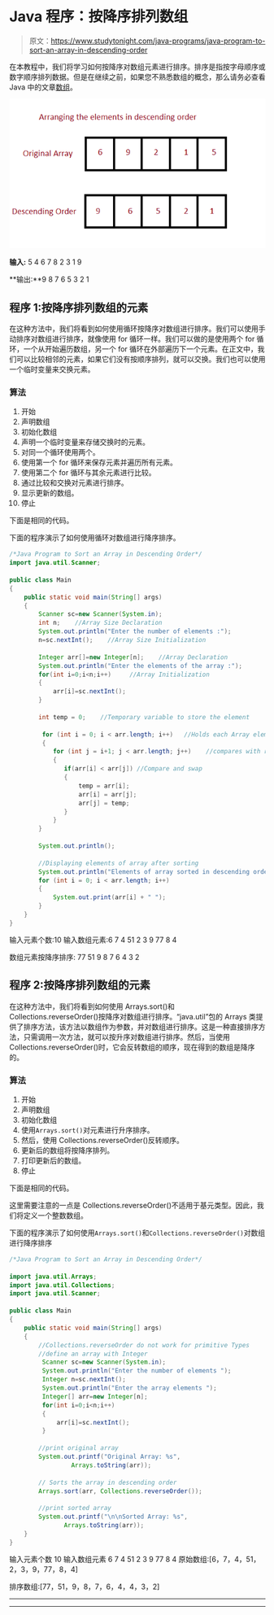 # Java 程序：按降序排列数组

> 原文：<https://www.studytonight.com/java-programs/java-program-to-sort-an-array-in-descending-order>

在本教程中，我们将学习如何按降序对数组元素进行排序。排序是指按字母顺序或数字顺序排列数据。但是在继续之前，如果您不熟悉数组的概念，那么请务必查看 Java 中的文章[数组](https://www.studytonight.com/java/array.php)。

![](img/d2fa20e318454f2436159034947472c2.png)

**输入:** 5 4 6 7 8 2 3 1 9

**输出:**9 8 7 6 5 3 2 1

## 程序 1:按降序排列数组的元素

在这种方法中，我们将看到如何使用循环按降序对数组进行排序。我们可以使用手动排序对数组进行排序，就像使用 for 循环一样。我们可以做的是使用两个 for 循环，一个从开始遍历数组，另一个 for 循环在外部遍历下一个元素。在正文中，我们可以比较相邻的元素，如果它们没有按顺序排列，就可以交换。我们也可以使用一个临时变量来交换元素。

### 算法

1.  开始
2.  声明数组
3.  初始化数组
4.  声明一个临时变量来存储交换时的元素。
5.  对同一个循环使用两个。
6.  使用第一个 for 循环来保存元素并遍历所有元素。
7.  使用第二个 for 循环与其余元素进行比较。
8.  通过比较和交换对元素进行排序。
9.  显示更新的数组。
10.  停止

下面是相同的代码。

下面的程序演示了如何使用循环对数组进行降序排序。

```java
/*Java Program to Sort an Array in Descending Order*/
import java.util.Scanner;

public class Main
{
    public static void main(String[] args)
    {
        Scanner sc=new Scanner(System.in);
        int n;    //Array Size Declaration
        System.out.println("Enter the number of elements :");
        n=sc.nextInt();    //Array Size Initialization

        Integer arr[]=new Integer[n];    //Array Declaration
        System.out.println("Enter the elements of the array :");
        for(int i=0;i<n;i++)     //Array Initialization
        {
            arr[i]=sc.nextInt();
        }

        int temp = 0;    //Temporary variable to store the element

         for (int i = 0; i < arr.length; i++)   //Holds each Array element
         {     
            for (int j = i+1; j < arr.length; j++)    //compares with remaining Array elements
            {     
               if(arr[i] < arr[j]) //Compare and swap
               {    
                   temp = arr[i];    
                   arr[i] = arr[j];    
                   arr[j] = temp;    
               }     
            }     
        }    

        System.out.println();    

        //Displaying elements of array after sorting    
        System.out.println("Elements of array sorted in descending order: ");    
        for (int i = 0; i < arr.length; i++) 
        {     
            System.out.print(arr[i] + " ");    
        }    
    }
} 
```

输入元素个数:10
输入数组元素:6 7 4 51 2 3 9 77 8 4

数组元素按降序排序:
77 51 9 8 7 6 4 3 2

## 程序 2:按降序排列数组的元素

在这种方法中，我们将看到如何使用 Arrays.sort()和 Collections.reverseOrder()按降序对数组进行排序。“java.util”包的 Arrays 类提供了排序方法，该方法以数组作为参数，并对数组进行排序。这是一种直接排序方法，只需调用一次方法，就可以按升序对数组进行排序。然后，当使用 Collections.reverseOrder()时，它会反转数组的顺序，现在得到的数组是降序的。

### 算法

1.  开始
2.  声明数组
3.  初始化数组
4.  使用`Arrays.sort()`对元素进行升序排序。
5.  然后，使用 Collections.reverseOrder()反转顺序。
6.  更新后的数组将按降序排列。
7.  打印更新后的数组。
8.  停止

下面是相同的代码。

这里需要注意的一点是 Collections.reverseOrder()不适用于基元类型。因此，我们将定义一个整数数组。

下面的程序演示了如何使用`Arrays.sort()`和`Collections.reverseOrder()`对数组进行降序排序

```java
/*Java Program to Sort an Array in Descending Order*/

import java.util.Arrays; 
import java.util.Collections; 
import java.util.Scanner;

public class Main 
{ 
    public static void main(String[] args) 
    { 
        //Collections.reverseOrder do not work for primitive Types 
        //define an array with Integer
         Scanner sc=new Scanner(System.in);
         System.out.println("Enter the number of elements ");
         Integer n=sc.nextInt();
         System.out.println("Enter the array elements ");
         Integer[] arr=new Integer[n];
         for(int i=0;i<n;i++)
         {
             arr[i]=sc.nextInt();
         }

        //print original array
        System.out.printf("Original Array: %s", 
                 Arrays.toString(arr)); 

        // Sorts the array in descending order 
        Arrays.sort(arr, Collections.reverseOrder()); 

        //print sorted array  
        System.out.printf("\n\nSorted Array: %s", 
               Arrays.toString(arr)); 
    } 
} 
```

输入元素个数 10
输入数组元素 6 7 4 51 2 3 9 77 8 4
原始数组:[6，7，4，51，2，3，9，77，8，4]

排序数组:[77，51，9，8，7，6，4，4，3，2]

* * *

* * *